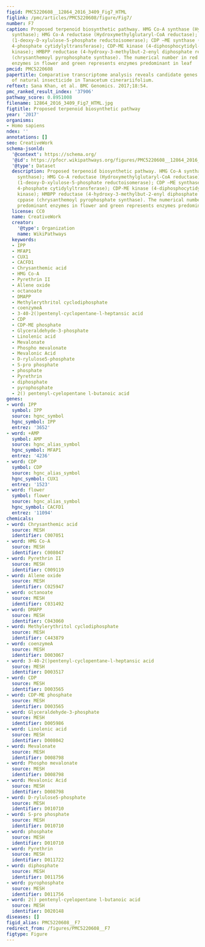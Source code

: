 ```yaml
---
figid: PMC5220608__12864_2016_3409_Fig7_HTML
figlink: /pmc/articles/PMC5220608/figure/Fig7/
number: F7
caption: Proposed terpenoid biosynthetic pathway. HMG Co-A synthase (Hydroxymethylglutaryl-CoA
  synthase); HMG Co-A reductase (Hydroxymethylglutaryl-CoA reductase); DOXP reductoisomerase
  (1-deoxy-D-xylulose-5-phosphate reductoisomerase); CDP –ME synthase (2-C-methyl-D-erythritol
  4-phosphate cytidylyltransferase); CDP-ME kinase (4-diphosphocytidyl-2-C-methyl-D-erythritol
  kinase); HMBPP reductase (4-hydroxy-3-methylbut-2-enyl diphosphate reductase), cppase
  (chrysanthemoyl pyrophosphate synthase). The numerical number in red represent predominant
  enzymes in flower and green represents enzymes predominant in leaf
pmcid: PMC5220608
papertitle: Comparative transcriptome analysis reveals candidate genes for the biosynthesis
  of natural insecticide in Tanacetum cinerariifolium.
reftext: Sana Khan, et al. BMC Genomics. 2017;18:54.
pmc_ranked_result_index: '37906'
pathway_score: 0.8951008
filename: 12864_2016_3409_Fig7_HTML.jpg
figtitle: Proposed terpenoid biosynthetic pathway
year: '2017'
organisms:
- Homo sapiens
ndex: ''
annotations: []
seo: CreativeWork
schema-jsonld:
  '@context': https://schema.org/
  '@id': https://pfocr.wikipathways.org/figures/PMC5220608__12864_2016_3409_Fig7_HTML.html
  '@type': Dataset
  description: Proposed terpenoid biosynthetic pathway. HMG Co-A synthase (Hydroxymethylglutaryl-CoA
    synthase); HMG Co-A reductase (Hydroxymethylglutaryl-CoA reductase); DOXP reductoisomerase
    (1-deoxy-D-xylulose-5-phosphate reductoisomerase); CDP –ME synthase (2-C-methyl-D-erythritol
    4-phosphate cytidylyltransferase); CDP-ME kinase (4-diphosphocytidyl-2-C-methyl-D-erythritol
    kinase); HMBPP reductase (4-hydroxy-3-methylbut-2-enyl diphosphate reductase),
    cppase (chrysanthemoyl pyrophosphate synthase). The numerical number in red represent
    predominant enzymes in flower and green represents enzymes predominant in leaf
  license: CC0
  name: CreativeWork
  creator:
    '@type': Organization
    name: WikiPathways
  keywords:
  - IPP
  - MFAP1
  - CUX1
  - CACFD1
  - Chrysanthemic acid
  - HMG Co-A
  - Pyrethrin II
  - Allene oxide
  - octanoate
  - DMAPP
  - Methylerythritol cyclodiphosphate
  - coenzymeA
  - 3-40-2()pentenyl-cyclopentane-l-heptansic acid
  - CDP
  - CDP-ME phosphate
  - Glyceraldehyde-3-phosphate
  - Linolenic acid
  - Mevalonate
  - Phospho mevalonate
  - Mevalonic Acid
  - D-rylulose5-phosphate
  - S-pro phosphate
  - phosphate
  - Pyrethrin
  - diphosphate
  - pyrophosphate
  - 2() pentenyl-cyelopentane l-butanoic acid
genes:
- word: IPP
  symbol: IPP
  source: hgnc_symbol
  hgnc_symbol: IPP
  entrez: '3652'
- word: +AMP
  symbol: AMP
  source: hgnc_alias_symbol
  hgnc_symbol: MFAP1
  entrez: '4236'
- word: CDP
  symbol: CDP
  source: hgnc_alias_symbol
  hgnc_symbol: CUX1
  entrez: '1523'
- word: flower
  symbol: flower
  source: hgnc_alias_symbol
  hgnc_symbol: CACFD1
  entrez: '11094'
chemicals:
- word: Chrysanthemic acid
  source: MESH
  identifier: C007051
- word: HMG Co-A
  source: MESH
  identifier: C008047
- word: Pyrethrin II
  source: MESH
  identifier: C009119
- word: Allene oxide
  source: MESH
  identifier: C025947
- word: octanoate
  source: MESH
  identifier: C031492
- word: DMAPP
  source: MESH
  identifier: C043060
- word: Methylerythritol cyclodiphosphate
  source: MESH
  identifier: C443879
- word: coenzymeA
  source: MESH
  identifier: D003067
- word: 3-40-2()pentenyl-cyclopentane-l-heptansic acid
  source: MESH
  identifier: D003517
- word: CDP
  source: MESH
  identifier: D003565
- word: CDP-ME phosphate
  source: MESH
  identifier: D003565
- word: Glyceraldehyde-3-phosphate
  source: MESH
  identifier: D005986
- word: Linolenic acid
  source: MESH
  identifier: D008042
- word: Mevalonate
  source: MESH
  identifier: D008798
- word: Phospho mevalonate
  source: MESH
  identifier: D008798
- word: Mevalonic Acid
  source: MESH
  identifier: D008798
- word: D-rylulose5-phosphate
  source: MESH
  identifier: D010710
- word: S-pro phosphate
  source: MESH
  identifier: D010710
- word: phosphate
  source: MESH
  identifier: D010710
- word: Pyrethrin
  source: MESH
  identifier: D011722
- word: diphosphate
  source: MESH
  identifier: D011756
- word: pyrophosphate
  source: MESH
  identifier: D011756
- word: 2() pentenyl-cyelopentane l-butanoic acid
  source: MESH
  identifier: D020148
diseases: []
figid_alias: PMC5220608__F7
redirect_from: /figures/PMC5220608__F7
figtype: Figure
---
```

